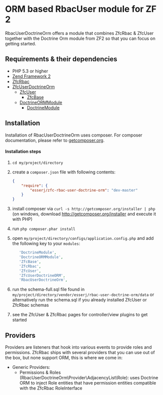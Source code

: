 # ORM based RbacUser module for ZF 2

RbacUserDoctrineOrm offers a module that combines ZfcRbac & ZfcUser together with the Doctrine Orm module from ZF2 so that you can focus on getting started.

## Requirements & their dependencies

 - PHP 5.3 or higher
 - [Zend Framework 2](http://www.github.com/zendframework/zf2)
 - [ZfcRbac](https://github.com/ZF-Commons/ZfcRbac)
 - [ZfcUserDoctrineOrm](https://github.com/ZF-Commons/ZfcUserDoctrineORM)
   - [ZfcUser](https://github.com/ZF-Commons/ZfcUser)
     - [ZfcBase](https://github.com/ZF-Commons/ZfcBase)
   - [DoctrineORMModule](https://github.com/doctrine/DoctrineORMModule)
     - [DoctrineModule](https://github.com/doctrine/DoctrineModule)

## Installation

Installation of RbacUserDoctrineOrm uses composer. For composer documentation, please refer to
[getcomposer.org](http://getcomposer.org/).

#### Installation steps

  1. `cd my/project/directory`
  2. create a `composer.json` file with following contents:

     ```json
     {
         "require": {
             "esserj/zfc-rbac-user-doctrine-orm": "dev-master"
         }
     }
     ```
  3. install composer via `curl -s http://getcomposer.org/installer | php` (on windows, download
     http://getcomposer.org/installer and execute it with PHP)
  4. run `php composer.phar install`
  5. open `my/project/directory/configs/application.config.php` and add the following key to your `modules`:

     ```php
        'DoctrineModule',
        'DoctrineORMModule',
        'ZfcBase',
        'ZfcRbac',
        'ZfcUser',
        'ZfcUserDoctrineORM',
        'RbacUserDoctrineOrm',
     ```
  6. run the schema-full.sql file found in `my/project/directory/vendor/esserj/rbac-user-doctrine-orm/data` or alternatively run the schema.sql if you already installed ZfcUser or ZfcRbac schemas
  7. see the ZfcUser & ZfcRbac pages for controller/view plugins to get started
     
## Providers

Providers are listeners that hook into various events to provide roles and permissions. ZfcRbac ships with
several providers that you can use out of the box, but none support ORM, this is where we come in:

  - Generic Providers:
    - Permissions & Roles (RbacUserDoctrineOrm\Provider\AdjacencyList\Role): uses Doctrine ORM to inject Role entities that have permission entities compatible with the ZfcRbac RoleInterface


